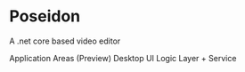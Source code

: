 # Poseidon
A .net core based video editor 

Application Areas (Preview)
Desktop UI
Logic Layer + Service
